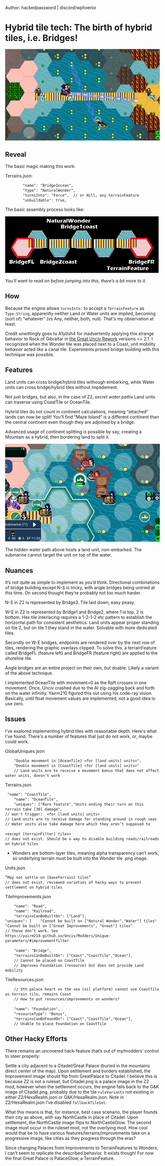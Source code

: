 
Author: hackedpassword | discord/wphoenix



# Hybrid tile tech: The birth of hybrid tiles, i.e. Bridges!

![](https://raw.githubusercontent.com/hackedpassword/Unciv-Assets/main/Images/Z2/totally_crossed_out.png)

## Reveal

The basic magic making this work:

Terrains.json:
```
	    "name": "Bridge1ocean",
	    "type": "NaturalWonder",
	    "turnsInto": "Force",  // or Hill, any terrainFeature
	    "unbuildable": true,
```

The basic assembly process looks like:

![](https://github.com/hackedpassword/Unciv-Assets/blob/main/Images/Z2/Bridge_info.png?raw=true)

_You’ll want to read on before jumping into this, there’s a bit more to it._


## How

Because the engine allows `turnsInto:` to accept a `TerrainFeature` as `Type:String`, apparently neither Land or Water units are implied, becoming (sort of) “whatever” (vs Any, neither, both, null). That's my observation at least.

Credit unwittingly goes to A1y0sh4 for inadvertently applying this strange behavior to Rock of Gibraltar in [the Great Unciv Rework](https://github.com/A1y0sh4/The-Great-Unciv-Rework) versions <= 2.1. I recognized when the Wonder tile was placed next to a Coast, unit mobility behavior acted like a canal tile. Experiments proved bridge building with this technique was possible.


## Features

Land units can cross bridge/hybrid tiles withough embarking, while Water units can cross bridge/hybrid tiles without impedement.

Not just bridges, but also, in the case of Z2, _secret water paths_ Land units can traverse using CoastTile or OceanTile.

Hybrid tiles do not count in continent calculations, meaning “attached” lands can now be split! You’ll find “Maze Island” is a different continent than the central continent even though they are adjoined by a bridge.

Advanced usage of continent splitting is possible by say, creating a Mountain as a hybrid, then bordering land to split it.

![](https://raw.githubusercontent.com/hackedpassword/Unciv-Assets/main/Images/Z2/sea_fight.jpg)

The hidden water path above hosts a land unit, non-embarked. The submarine cannot target the unit on top of the water. 

## Nuances

It’s not quite as simple to implement as you’d think. Directional combinations of bridge building except N-S is tricky, with angle bridges being untried at this time. On second thought they’re probably not too much harder.

N-S in Z2 is represented by Bridge3. Tile laid down, easy peasy.

W-E in Z2 is represented by Bridge1 and Bridge2, where 1 is top, 2 is bottom. Hex tile interlacing requires a 1-2-1-2 etc pattern to establish the horizontal path for consistent aesthetics. Land units appear proper standing on tile 2, but on tile 1 they stand in the water. Solvable with more dedicated tiles.

Secondly on W-E bridges, endpoints are rendered over by the next row of tiles, rendering the graphic overlays clipped. To solve this, a terrainFeature called BridgeFL (feature left) and BridgeFR (feature right) are applied to the shoreline tile.

Angle bridges are an entire project on their own, but doable. Likely a variant of the above technique.

I implemented OceanTile with movement=0 as the Raft crosses in one movement. Once, Unciv crashed due to the AI zig-zagging back and forth on the water infinitly. Yairm210 figured this out using his code-ray vision. Basically, until float movement values are implemented, not a good idea to use zero.


## Issues

I've explored implementing hybrid tiles with reasonable depth. Here's what I've found. There's a number of features that just do not work, or, maybe could work.

GlobalUniques.json

```
	"Double movement in [OceanTile] <for [land units] units>",
	"Double movement in [CoastTile] <for [land units] units>"
	// Land units are to receive a movement bonus that does not affect water units, doesn’t work
```
	
Terrains.json

```
 "name": "CoastTile",
	"name": "OceanTile",
	"uniques": ["Rare feature","Units ending their turn on this terrain take [30] damage",
// won't trigger:  <for [land units] units>
// Land units are to receive damage for standing around in rough seas
// Water units also take damage here which they aren’t supposed to

<except [terrainFilter] tiles>
// does not exist. Should be a way to disable building roads/railroads on hybrid tiles
```

* Wonders are bottom-layer tiles, meaning alpha transparency can’t work, so underlying terrain must be built into the Wonder tile .png image.


Units.json

```
”May not settle on [baseTerrain] tiles”
// does not exist, reviewed varieties of hacky ways to prevent settlement on hybrid tiles
```

TileImprovements.json

```
	"name": "Road",
	"name": "Railroad",
	"terrainsCanBeBuiltOn": ["Land"],
"uniques": [	"Cannot be built on ["Natural Wonder","Water"] tiles"
"Cannot be built on ["Great Improvements", "Great"] tiles"
// these don’t work. See https://yairm210.github.io/Unciv/Modders/Unique-parameters/#improvementfilter
	
	"name": "Bridge",
	"terrainsCanBeBuiltOn": ["Coast","CoastTile","Ocean"],
	// Cannot be placed on CoastTile
	// Improves Foundation (resource) but does not provide Land mobility
```

TileResources.json

```
	// 5th palace heart on the sea (oil platform) cannot use CoastTile as terrain tile, remains Coast
	// How to put resources/improvements on wonders?

	"name": "Foundation",
	"resourceType": "Bonus",
	"terrainsCanBeFoundOn": ["Coast","CoastTile","Ocean"],
	// Unable to place Foundation on CoastTile
```

## Other Hacky Efforts

There remains an uncovered hack-feature that’s out of my/modders’ control to steer properly:

Settle a city adjacent to a Citadel/Great Palace (buried in the mountains direct center of the map). Upon settlement and borders established, the Improvement image should flip from GreatPalace to Citadel. I believe this is because Z2 is not a ruleset, but Citadel.png is a palace image in the Z2 mod, however when the settlement occurs, the engine falls back to the G&K image of Citadel.png, probably due to the tile `ruleVariants` not existing in either Z2/HexaRealm.json or G&K/HexaRealm.json. Note in Z2/HexaRealm.json I’ve disabled `fallbackTileSet`.

What this means is that, for instance, best case scenario, the player founds their city as above, with say NorthCastle in place of Citadel. Upon settlement, the NorthCastle image flips to NorthCastleGlow. The second image must occur in the ruleset mod, not the overlying mod. How cool would that be to have various features/terrains/improvements take on a progressive image, like cities as they progress through the eras?

Since changing Palaces from Improvements to TerrainFeatures to Wonders, I can’t seem to replicate the described behavior. It exists though! For now the final Great Palace is PalaceGlow, a TerrainFeature.



